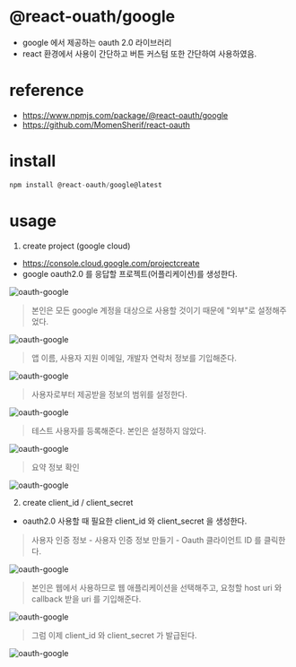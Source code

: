 # @react-ouath/google
+ google 에서 제공하는 oauth 2.0 라이브러리
+ react 환경에서 사용이 간단하고 버튼 커스텀 또한 간단하여 사용하였음.

# reference
+ https://www.npmjs.com/package/@react-oauth/google
+ https://github.com/MomenSherif/react-oauth

# install
``` javascript
npm install @react-oauth/google@latest
```

# usage
1. create project (google cloud)
+ https://console.cloud.google.com/projectcreate
+ google oauth2.0 를 응답할 프로젝트(어플리케이션)를 생성한다.

<img src="./img/1_create_project.JPG" alt="oauth-google">

> 본인은 모든 google 계정을 대상으로 사용할 것이기 때문에 "외부"로 설정해주었다.
<img src="./img/2_agree_oauth.JPG" alt="oauth-google">

> 앱 이름, 사용자 지원 이메일, 개발자 연락처 정보를 기입해준다.
<img src="./img/3_agree_oauth.JPG" alt="oauth-google">

> 사용자로부터 제공받을 정보의 범위를 설정한다.
<img src="./img/4_range.JPG" alt="oauth-google">

> 테스트 사용자를 등록해준다. 본인은 설정하지 않았다.
<img src="./img/5_test.JPG" alt="oauth-google">

> 요약 정보 확인
<img src="./img/6_summary.JPG" alt="oauth-google">

2. create client_id / client_secret
+ oauth2.0 사용할 때 필요한 client_id 와 client_secret 을 생성한다.

> 사용자 인증 정보 - 사용자 인증 정보 만들기 - Oauth 클라이언트 ID 를 클릭한다.
<img src="./img/7_client_id.JPG" alt="oauth-google">

> 본인은 웹에서 사용하므로 웹 애플리케이션을 선택해주고, 요청할 host uri 와 callback 받을 uri 를 기입해준다.
<img src="./img/8_URI.JPG" alt="oauth-google">

> 그럼 이제 client_id 와 client_secret 가 발급된다.
<img src="./img/9_client_secret.JPG" alt="oauth-google">
